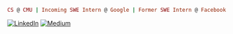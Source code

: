 ```ruby
CS @ CMU | Incoming SWE Intern @ Google | Former SWE Intern @ Facebook
```
<a href="https://www.linkedin.com/in/093b"><img src="https://img.shields.io/badge/LinkedIn--blue?style=plastic&logo=linkedin" alt="LinkedIn"></a>
<a href="https://g-lee13770334.medium.com/"><img src="https://img.shields.io/badge/Medium--red?style=plastic&logo=medium" alt="Medium"></a>

<!--[![Gabriel Lee Medium](https://github-readme-medium.vercel.app/?username=g-lee13770334)](https://medium.com/@g-lee13770334)


<!--
**thisistrivial/thisistrivial** is a ✨ _special_ ✨ repository because its `README.md` (this file) appears on your GitHub profile.

Here are some ideas to get you started:

- 🔭 I’m currently working on ...
- 🌱 I’m currently learning ...
- 👯 I’m looking to collaborate on ...
- 🤔 I’m looking for help with ...
- 💬 Ask me about ...
- 📫 How to reach me: ...
- 😄 Pronouns: ...
- ⚡ Fun fact: ...
-->
